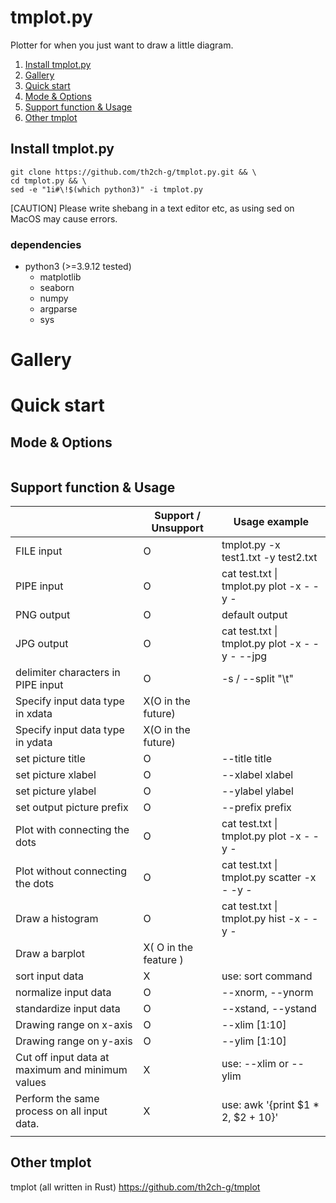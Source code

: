 # tmplot.py

Plotter for when you just want to draw a little diagram.

1. [Install tmplot.py](#anchor1)
1. [Gallery](#anchor2)
1. [Quick start](#anchor3)
1. [Mode & Options](#anchor4)
1. [Support function & Usage](#anchor5)
1. [Other tmplot](#anchor6)


<a id="anchor1"></a>
## Install tmplot.py
~~~
git clone https://github.com/th2ch-g/tmplot.py.git && \
cd tmplot.py && \
sed -e "1i#\!$(which python3)" -i tmplot.py
~~~

[CAUTION] Please write shebang in a text editor etc, as using sed on MacOS may cause errors.

### dependencies
- python3 (>=3.9.12 tested)
    - matplotlib
    - seaborn
    - numpy
    - argparse
    - sys


<a id="anchor2"></a>
# Gallery



<a id="anchor3"></a>
# Quick start



<a id="anchor4"></a>
## Mode & Options
~~~
~~~


<a id="anchor5"></a>
## Support function & Usage

|                                                  | Support / Unsupport   | Usage example                                      |
| ------------------------------------------------ | --------------------- | -------------------------------------------------- |
| FILE input                                       | O                     | tmplot.py -x test1.txt -y test2.txt                |
| PIPE input                                       | O                     | cat test.txt &#124; tmplot.py plot -x - -y -       |
| PNG output                                       | O                     | default output                                     |
| JPG output                                       | O                     | cat test.txt &#124; tmplot.py plot -x - -y - --jpg |
| delimiter characters in PIPE input               | O                     | -s / --split  "\t"                                 |
| Specify input data type in xdata                 | X(O in the future)    |                                                    |
| Specify input data type in ydata                 | X(O in the future)    |                                                    |
| set picture title                                | O                     | --title title                                      |
| set picture xlabel                               | O                     | --xlabel xlabel                                    |
| set picture ylabel                               | O                     | --ylabel ylabel                                    |
| set output picture prefix                        | O                     | --prefix prefix                                    |
| Plot with connecting the dots                    | O                     | cat test.txt &#124; tmplot.py plot -x - -y -       |
| Plot without connecting the dots                 | O                     | cat test.txt &#124; tmplot.py scatter -x - -y -    |
| Draw a histogram                                 | O                     | cat test.txt &#124; tmplot.py hist -x - -y -       |
| Draw a barplot                                   | X( O in the feature ) |                                                    |
| sort input data                                  | X                     | use: sort command                                  |
| normalize input data                             | O                     | --xnorm, --ynorm                                   |
| standardize input data                           | O                     | --xstand, --ystand                                 |
| Drawing range on x-axis                          | O                     | --xlim [1:10]                                      |
| Drawing range on y-axis                          | O                     | --ylim [1:10]                                      |
| Cut off input data at maximum and minimum values | X                     | use: --xlim or --ylim                              |
| Perform the same process on all input data.      | X                     | use: awk '{print $1 * 2, $2 + 10}'                 |
|                                                  |                       |                                                    |


<a id="anchor6"></a>
## Other tmplot
tmplot (all written in Rust) https://github.com/th2ch-g/tmplot



